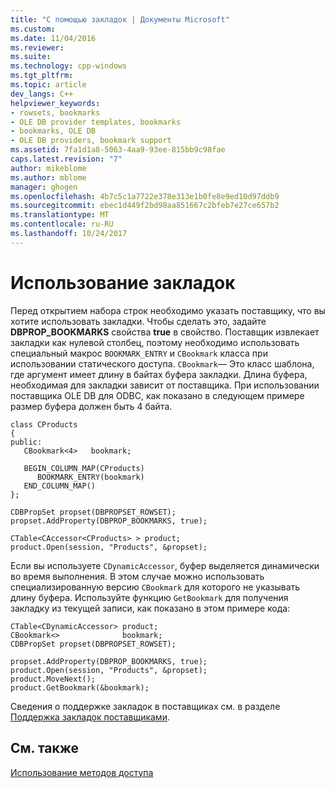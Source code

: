 ```yaml
---
title: "С помощью закладок | Документы Microsoft"
ms.custom: 
ms.date: 11/04/2016
ms.reviewer: 
ms.suite: 
ms.technology: cpp-windows
ms.tgt_pltfrm: 
ms.topic: article
dev_langs: C++
helpviewer_keywords:
- rowsets, bookmarks
- OLE DB provider templates, bookmarks
- bookmarks, OLE DB
- OLE DB providers, bookmark support
ms.assetid: 7fa1d1a8-5063-4aa9-93ee-815bb9c98fae
caps.latest.revision: "7"
author: mikeblome
ms.author: mblome
manager: ghogen
ms.openlocfilehash: 4b7c5c1a7722e378e313e1b0fe8e9ed10d97ddb9
ms.sourcegitcommit: ebec1d449f2bd98aa851667c2bfeb7e27ce657b2
ms.translationtype: MT
ms.contentlocale: ru-RU
ms.lasthandoff: 10/24/2017
---
```

# <a name="using-bookmarks"></a>Использование закладок
Перед открытием набора строк необходимо указать поставщику, что вы хотите использовать закладки. Чтобы сделать это, задайте **DBPROP_BOOKMARKS** свойства **true** в свойство. Поставщик извлекает закладки как нулевой столбец, поэтому необходимо использовать специальный макрос `BOOKMARK_ENTRY` и `CBookmark` класса при использовании статического доступа. `CBookmark`— Это класс шаблона, где аргумент имеет длину в байтах буфера закладки. Длина буфера, необходимая для закладки зависит от поставщика. При использовании поставщика OLE DB для ODBC, как показано в следующем примере размер буфера должен быть 4 байта.  
  
```  
class CProducts  
{  
public:  
   CBookmark<4>   bookmark;  
  
   BEGIN_COLUMN_MAP(CProducts)  
      BOOKMARK_ENTRY(bookmark)  
   END_COLUMN_MAP()  
};  
  
CDBPropSet propset(DBPROPSET_ROWSET);  
propset.AddProperty(DBPROP_BOOKMARKS, true);  
  
CTable<CAccessor<CProducts> > product;  
product.Open(session, "Products", &propset);  
```  
  
 Если вы используете `CDynamicAccessor`, буфер выделяется динамически во время выполнения. В этом случае можно использовать специализированную версию `CBookmark` для которого не указывать длину буфера. Используйте функцию `GetBookmark` для получения закладку из текущей записи, как показано в этом примере кода:  
  
```  
CTable<CDynamicAccessor> product;  
CBookmark<>              bookmark;  
CDBPropSet propset(DBPROPSET_ROWSET);  
  
propset.AddProperty(DBPROP_BOOKMARKS, true);  
product.Open(session, "Products", &propset);  
product.MoveNext();  
product.GetBookmark(&bookmark);  
```  
  
 Сведения о поддержке закладок в поставщиках см. в разделе [Поддержка закладок поставщиками](../../data/oledb/provider-support-for-bookmarks.md).  
  
## <a name="see-also"></a>См. также  
 [Использование методов доступа](../../data/oledb/using-accessors.md)